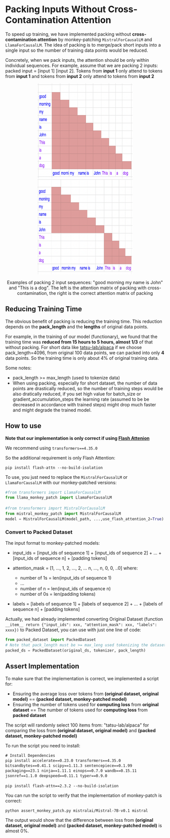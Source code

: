 # Packing Inputs Without Cross-Contamination Attention

To speed up training, we have implemented packing without **cross-contamination attention** by monkey-patching ``MistralForCausalLM`` and ``LlamaForCausalLM``. The idea of packing is to merge/pack short inputs into a single input so the number of training data points would be reduced.

Concretely, when we pack inputs, the attention should be only within individual sequences. For example, assume that we are packing 2 inputs: packed input = [input 1] [input 2]. Tokens from **input 1** only attend to tokens from **input 1** and tokens from **input 2** only attend to tokens from **input 2**

<p align="center">
  <img src="assets/cross_contamination.png", width="300", height="300">
  <img src="assets/correct_packing_attention.png", width="300", height="300">
</p>
<p align="center">
Examples of packing 2 input sequences: "good morning my name is John" and "This is a dog". The left is the attention matrix of packing with cross-contamination, the right is the correct attention matrix of packing</p>

## Reducing Training Time
The obvious benefit of packing is reducing the training time. This reduction depends on the **pack_length** and the **lengths** of original data points. 

For example, in the training of our model (functionary), we found that the training time was **reduced from 15 hours to 5 hours, almost 1/3** of that without packing. For short data like [tatsu-lab/alpaca](https://huggingface.co/datasets/tatsu-lab/alpaca) if we choose pack_length=4096, from original 100 data points, we can packed into only **4** data points. So the training time is only about 4% of original training data.

Some notes:
+ pack_length >= max_length (used to tokenize data)
+ When using packing, especially for short dataset, the number of data points are drastically reduced, so the number of training steps would be also dratically reduced, if you set high value for batch_size or gradient_accumulation_steps the learning rate (assumed to be be decreased in accordance with trained steps) might drop much faster and might degrade the trained model.

## How to use

**Note that our implementation is only correct if using [Flash Attenion](https://github.com/Dao-AILab/flash-attention)**

We recommend using ``transformers==4.35.0``

So the additional requirement is only Flash Attention:

```
pip install flash-attn --no-build-isolation
```

To use, you just need to replace the ``MistralForCausalLM`` or ``LlamaForCausalLM`` with our monkey-patched versions:
```python 
#from transformers import LlamaForCausalLM
from llama_monkey_patch import LlamaForCausalLM

#from transformers import MistralForCausalLM
from mistral_monkey_patch import MistralForCausalLM
model = MistralForCausalLM(model_path, ...,use_flash_attention_2=True)
```

### Convert to Packed Dataset
The input format to monkey-patched models:

+ input_ids = [input_ids of sequence 1] + [input_ids of sequence 2] + ...  + [input_ids of sequence n] + [padding tokens]

+ attention_mask = [1, ..., 1, 2, ..., 2, ... n, ..., n, 0, 0, ..0]
where: 
  + number of 1s = len(input_ids of sequence 1)
  + ...
  + number of n = len(input_ids of sequence n)
  + number of 0s = len(padding tokens)

+ labels = [labels of sequence 1] + [labels of sequence 2] + ...  + [labels of sequence n] + [padding tokens]

Actually, we had already implemented converting Original Dataset (function ``__item__ return {"input_ids": xxx, "attention_mask": xxx, "labels": xxxx})`` to Packed Dataset, you can use with just one line of code:
```python
from packed_dataset import PackedDataset
# Note that pack_length must be >= max_leng used tokenizing the dataset
packed_ds = PackedDataset(original_ds, tokenizer, pack_length)
```

## Assert Implementation
To make sure that the implementation is correct, we implemented a script for:
+ Ensuring the average loss over tokens from **(original dataset, original model)** == **(packed dataset, monkey-patched model)**
+ Ensuring the number of tokens used for **computing loss** from **original dataset** == The number of tokens used for **computing loss** from **packed dataset**

The script will randomly select 100 items from: "tatsu-lab/alpaca" for comparing the loss from **(original dataset, original model)** and **(packed dataset, monkey-patched model)**

To run the script you need to install:
```shell
# Install Dependencies
pip install accelerate==0.23.0 transformers==4.35.0 bitsandbytes==0.41.1 scipy==1.11.3 sentencepiece==0.1.99 packaging==23.1 ninja==1.11.1 einops==0.7.0 wandb==0.15.11 jsonref==1.1.0 deepspeed==0.11.1 typer==0.9.0

pip install flash-attn==2.3.2 --no-build-isolation
```

You can run the script to verify that the implementation of monkey-patch is correct:

```shell
python assert_monkey_patch.py mistralai/Mistral-7B-v0.1 mistral
```

The output would show that the difference between loss from **(original dataset, original model)** and **(packed dataset, monkey-patched model)** is almost 0%.